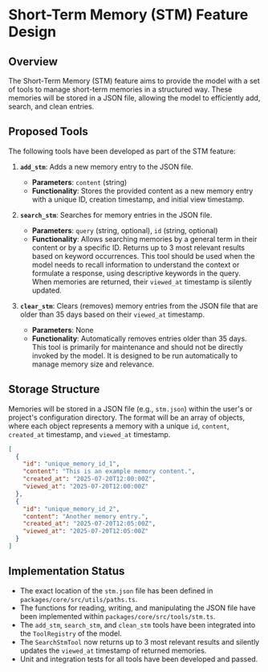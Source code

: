 # Short-Term Memory (STM) Feature Design

## Overview

The Short-Term Memory (STM) feature aims to provide the model with a set of tools to manage short-term memories in a structured way. These memories will be stored in a JSON file, allowing the model to efficiently add, search, and clean entries.

## Proposed Tools

The following tools have been developed as part of the STM feature:

1.  **`add_stm`**: Adds a new memory entry to the JSON file.
    - **Parameters**: `content` (string)
    - **Functionality**: Stores the provided content as a new memory entry with a unique ID, creation timestamp, and initial view timestamp.

2.  **`search_stm`**: Searches for memory entries in the JSON file.
    - **Parameters**: `query` (string, optional), `id` (string, optional)
    - **Functionality**: Allows searching memories by a general term in their content or by a specific ID. Returns up to 3 most relevant results based on keyword occurrences. This tool should be used when the model needs to recall information to understand the context or formulate a response, using descriptive keywords in the query. When memories are returned, their `viewed_at` timestamp is silently updated.

3.  **`clear_stm`**: Clears (removes) memory entries from the JSON file that are older than 35 days based on their `viewed_at` timestamp.
    - **Parameters**: None
    - **Functionality**: Automatically removes entries older than 35 days. This tool is primarily for maintenance and should not be directly invoked by the model. It is designed to be run automatically to manage memory size and relevance.

## Storage Structure

Memories will be stored in a JSON file (e.g., `stm.json`) within the user's or project's configuration directory. The format will be an array of objects, where each object represents a memory with a unique `id`, `content`, `created_at` timestamp, and `viewed_at` timestamp.

```json
[
  {
    "id": "unique_memory_id_1",
    "content": "This is an example memory content.",
    "created_at": "2025-07-20T12:00:00Z",
    "viewed_at": "2025-07-20T12:00:00Z"
  },
  {
    "id": "unique_memory_id_2",
    "content": "Another memory entry.",
    "created_at": "2025-07-20T12:05:00Z",
    "viewed_at": "2025-07-20T12:05:00Z"
  }
]
```

## Implementation Status

- The exact location of the `stm.json` file has been defined in `packages/core/src/utils/paths.ts`.
- The functions for reading, writing, and manipulating the JSON file have been implemented within `packages/core/src/tools/stm.ts`.
- The `add_stm`, `search_stm`, and `clean_stm` tools have been integrated into the `ToolRegistry` of the model.
- The `SearchStmTool` now returns up to 3 most relevant results and silently updates the `viewed_at` timestamp of returned memories.
- Unit and integration tests for all tools have been developed and passed.

